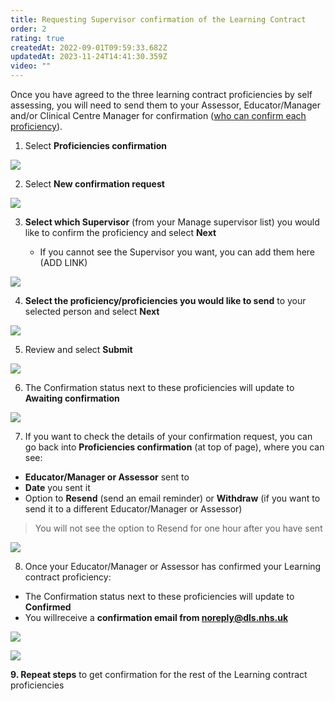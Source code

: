 ```yaml
---
title: Requesting Supervisor confirmation of the Learning Contract
order: 2
rating: true
createdAt: 2022-09-01T09:59:33.682Z
updatedAt: 2023-11-24T14:41:30.359Z
video: ""
---
```

<UserGuideFrameworkNotice framework="Steps proficiencies"></UserGuideFrameworkNotice>

Once you have agreed to the three learning contract proficiencies by self assessing, you will need to send them to your Assessor, Educator/Manager and/or Clinical Centre Manager for confirmation ([who can confirm each proficiency](../../04-prerequisites/learning-contract)). 

1. Select **Proficiencies confirmation**

![](/img/l_learning-contract_6_n.png)

2. Select **New confirmation request**

![](/img/l_self-assess-proficiencies_4.png)

3. **Select which Supervisor** (from your Manage supervisor list) you would like to confirm the proficiency and select **Next** 

   * If you cannot see the Supervisor you want, you can add them here (ADD LINK)

![](/img/l_learning-contract_7_n.png)

4. **Select the proficiency/proficiencies you would like to send** to your selected person and select **Next**

![](/img/l_learning-contract_8_n.png)

5. Review and select **Submit**

![](/img/l_learning-contract_9.png)

6. The Confirmation status next to these proficiencies will update to **Awaiting confirmation**

![](/img/l_learning-contract_10.png)

7.  If you want to check the details of your confirmation request, you can go back into **Proficiencies confirmation** (at top of page), where you can see:

* **Educator/Manager or Assessor** sent to
* **Date** you sent it
* Option to **Resend** (send an email reminder) or **Withdraw** (if you want to send it to a different Educator/Manager or Assessor)

> You will not see the option to Resend for one hour after you have sent

![](/img/l_learning-contract_11.png)

8. Once your Educator/Manager or Assessor has confirmed your Learning contract proficiency:

* The Confirmation status next to these proficiencies will update to **Confirmed**
* You willreceive a **confirmation email from noreply@dls.nhs.uk**

![](/img/learning-contract_6.png)

![](/img/l_learning-contract_12.png)

**9. Repeat steps** to get confirmation for the rest of the Learning contract proficiencies